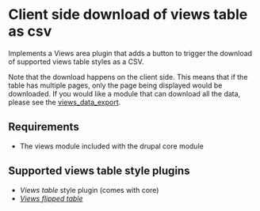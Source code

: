 # Client side download of views table as csv

Implements a Views area plugin that adds a button to trigger the download of
supported views table styles as a CSV.

Note that the download happens on the client side. This means that if the table
has multiple pages, only the page being displayed would be downloaded. If you
would like a module that can download all the data, please see the
[views_data_export](https://www.drupal.org/project/views_data_export).

## Requirements

- The views module included with the drupal core module

## Supported views table style plugins

- *Views table* style plugin (comes with core)
- *[Views flipped table](https://www.drupal.org/project/view_flipped_table)*
